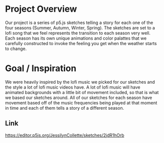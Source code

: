 # Project Overview
Our project is a series of p5.js sketches telling a story for each one of the four seasons (Summer, Autumn, Winter, Spring). The sketches are set to a lofi song that we feel represents the transition to each season very well. Each season has its own unique animations and color palattes that we carefully constructed to invoke the feeling you get when the weather starts to change.


# Goal / Inspiration
We were heavily inspired by the lofi music we picked for our sketches and the style a lot of lofi music videos have. A lot of lofi music will have animated backgrounds with a little bit of movement included, so that is what we based our sketches around. All of our sketches for each season have movement based off of the music frequencies being played at that moment in time and each of them tells a story of a different season. 

## Link
https://editor.p5js.org/JessilynCollette/sketches/2jdR1hOrb

